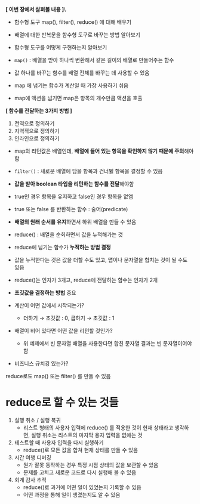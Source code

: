 >
**[ 이번 장에서 살펴볼 내용 ]**\
- 함수형 도구 map(), filter(), reduce() 에 대해 배우기
- 배열에 대한 반복문을 함수형 도구로 바꾸는 방법 알아보기
- 함수형 도구를 어떻게 구현하는지 알아보기

- `map()` : 배열을 받아 하나씩 변환해서 같은 길이의 배열로 만들어주는 함수
- 값 하나를 바꾸는 함수를 배열 전체를 바꾸는 데 사용할 수 있음
- map 에 넘기는 함수가 계산일 때 가장 사용하기 쉬움
- map에 액션을 넘기면 map은 항목의 개수만큼 액션을 호출

>
**[ 함수를 전달하는 3가지 방법 ]**
1. 전역으로 정의하기
2. 지역적으로 정의하기
3. 인라인으로 정의하기

- map의 리턴값은 배열인데, **배열에 들어 있는 항목을 확인하지 않기 때문에 주의**해야함
- `filter()` : 새로운 배열에 담을 항목과 건너뛸 항목을 결정할 수 있음
- **값을 받아 boolean 타입을 리턴하는 함수를 전달**해야함
- true인 경우 항목을 유지하고 false인 경우 항목을 없앰
- true 또는 false 를 반환하는 함수 : 술어(predicate)

- **배열의 원래 순서를 유지**하면서 하위 배열을 만들 수 있음

- reduce() : 배열을 순회하면서 값을 누적해가는 것
- reduce에 넘기는 함수가 **누적하는 방법 결정**
- 값을 누적한다는 것은 값을 더할 수도 있고, 맵이나 문자열을 합치는 것이 될 수도 있음
- reduce()는 인자가 3개고, reduce에 전달하는 함수는 인자가 2개

- **초깃값을 결정하는 방법** 중요

- 계산이 어떤 값에서 시작되는가?
    - 더하기 → 초깃값 : 0, 곱하기 → 초깃값 : 1
- 배열이 비어 있다면 어떤 값을 리턴할 것인가?
    - 위 예제에서 빈 문자열 배열을 사용한다면 합친 문자열 결과는 빈 문자열이어야함
- 비즈니스 규치깅 있는가?

reduce로도 map() 또는 filter() 를 만들 수 있음

# reduce로 할 수 있는 것들

1. 실행 취소 / 실행 복귀
    - 리스트 형태의 사용자 입력에 reduce() 를 적용한 것이 현재 상태라고 생각하면, 실행 취소는 리스트의 마지막 용자 입력을 없애는 것
2. 테스트할 때 사용자 입력을 다시 실행하기
    - reduce()로 모든 값을 합쳐 헌재 상태를 만들 수 있음
3. 시간 여행 디버깅
    - 뭔가 잘못 동작하는 경우 특정 시점 상태의 값을 보관할 수 있음
    - 문제를 고치고 새로운 코드로 다시 실행해 볼 수 있음
4. 회계 감사 추적
    - reduce()로 과거에 어떤 일이 있었는지 기록할 수 있음
    - 어떤 과정을 통해 일이 생겼는지도 알 수 있음
